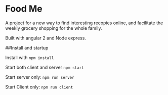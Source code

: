 # Food Me

A project for a new way to find interesting recopies online, 
and facilitate the weekly grocery shopping for the whole family.

Built with angular 2 and Node express.

##Install and startup

Install with `npm install`

Start both client and server `npm start`

Start server only:  `npm run server`

Start Client only:  `npm run client`